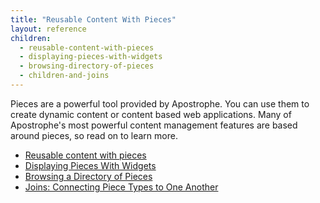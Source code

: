 ```yaml
---
title: "Reusable Content With Pieces"
layout: reference
children:
  - reusable-content-with-pieces
  - displaying-pieces-with-widgets
  - browsing-directory-of-pieces
  - children-and-joins
---
```


Pieces are a powerful tool provided by Apostrophe. You can use them to create dynamic content or content based web applications. Many of Apostrophe's most powerful content management features are based around pieces, so read on to learn more.

* [Reusable content with pieces](/tutorials/core-concepts/03-reusable-content-pieces/reusable-content-with-pieces.md)
* [Displaying Pieces With Widgets](/tutorials/core-concepts/03-reusable-content-pieces/displaying-pieces-with-widgets.md)
* [Browsing a Directory of Pieces](/tutorials/core-concepts/03-reusable-content-pieces/browsing-directory-of-pieces.md)
* [Joins: Connecting Piece Types to One Another](/tutorials/core-concepts/03-reusable-content-pieces/children-and-joins.md)